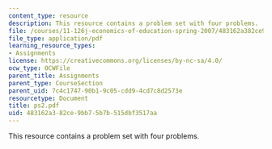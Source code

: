 ```yaml
---
content_type: resource
description: This resource contains a problem set with four problems.
file: /courses/11-126j-economics-of-education-spring-2007/483162a382ce9bb75b7b515dbf3517aa_ps2.pdf
file_type: application/pdf
learning_resource_types:
- Assignments
license: https://creativecommons.org/licenses/by-nc-sa/4.0/
ocw_type: OCWFile
parent_title: Assignments
parent_type: CourseSection
parent_uid: 7c4c1747-90b1-9c05-cdd9-4cd7c8d2573e
resourcetype: Document
title: ps2.pdf
uid: 483162a3-82ce-9bb7-5b7b-515dbf3517aa
---
```

This resource contains a problem set with four problems.